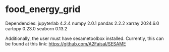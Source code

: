 # food_energy_grid

Dependencies: 
jupyterlab                4.2.4
numpy                     2.0.1
pandas                    2.2.2
xarray                    2024.6.0
cartopy                   0.23.0
seaborn                   0.13.2

Additionally, the user must have sesametoolbox installed. Currently, this can be found at this link: https://github.com/A2Faisal/SESAME


